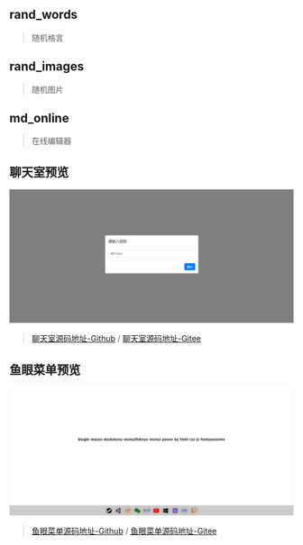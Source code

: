 ## rand_words

> 随机格言

## rand_images

> 随机图片

## md_online

> 在线编辑器

## 聊天室预览

![](./chatroom.gif)

> [聊天室源码地址-Github](https://github.com/pandaoh/chatroom) / [聊天室源码地址-Gitee](https://gitee.com/doubleam/chatroom)

## 鱼眼菜单预览

![](./dockmenu.gif)

> [鱼眼菜单源码地址-Github](https://github.com/pandaoh/web-macos-fisheye-dockmenu) / [鱼眼菜单源码地址-Gitee](https://gitee.com/doubleam/web-macos-fisheye-dockmenu)
